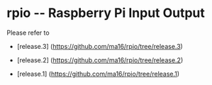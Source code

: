 # rpio -- Raspberry Pi Input Output

Please refer to

* [release.3] (https://github.com/ma16/rpio/tree/release.3)

* [release.2] (https://github.com/ma16/rpio/tree/release.2)

* [release.1] (https://github.com/ma16/rpio/tree/release.1)
